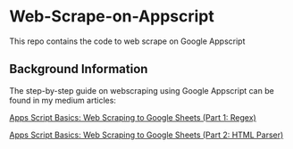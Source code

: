 # Web-Scrape-on-Appscript

This repo contains the code to web scrape on Google Appscript

## Background Information

The step-by-step guide on webscraping using Google Appscript can be found in my medium articles:

[Apps Script Basics: Web Scraping to Google Sheets (Part 1: Regex)](https://medium.com/@wcycloey/apps-script-basics-web-scraping-to-google-sheets-part-1-regex-7eacbb952129)

[Apps Script Basics: Web Scraping to Google Sheets (Part 2: HTML Parser)](https://medium.com/@wcycloey/app-script-basics-web-scraping-to-google-sheets-part-2-html-parser-37b0a9f4f861)
